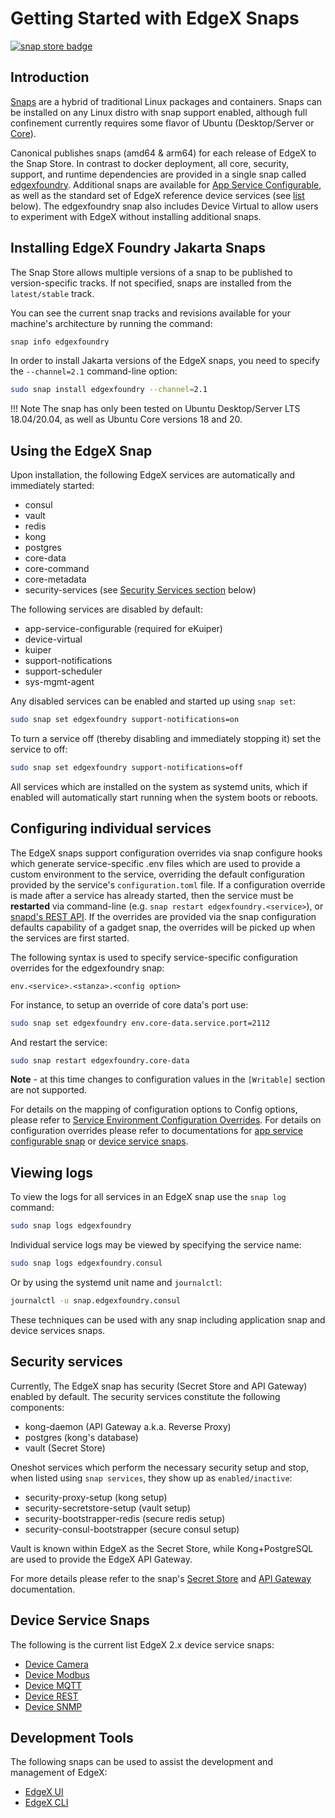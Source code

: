# Getting Started with EdgeX Snaps

[![snap store badge](https://raw.githubusercontent.com/snapcore/snap-store-badges/master/EN/%5BEN%5D-snap-store-black-uneditable.png)](https://snapcraft.io/edgexfoundry)


## Introduction

[Snaps](https://snapcraft.io/docs) are a hybrid of traditional Linux packages and containers. Snaps can be installed on any
Linux distro with snap support enabled, although full confinement currently requires some flavor of Ubuntu (Desktop/Server
or [Core](https://ubuntu.com/core/docs)).

Canonical publishes snaps (amd64 & arm64) for each release of EdgeX to the Snap Store. In contrast to docker deployment, all core,
security, support, and runtime dependencies are provided in a single snap called [edgexfoundry](https://snapcraft.io/edgexfoundry).
Additional snaps are available for [App Service Configurable](https://snapcraft.io/edgex-app-service-configurable), as well as the
standard set of EdgeX reference device services (see [list](#device-service-snaps) below). The edgexfoundry snap also includes Device Virtual to allow users
to experiment with EdgeX without installing additional snaps.

## Installing EdgeX Foundry Jakarta Snaps

The Snap Store allows multiple versions of a snap to be published to version-specific tracks. If not specified, snaps are installed
from the `latest/stable` track. 

You can see the current snap tracks and revisions available for your machine's architecture by running the command:

```bash
snap info edgexfoundry
```

In order to install Jakarta versions of the EdgeX snaps, you need to specify the `--channel=2.1` command-line option:

```bash
sudo snap install edgexfoundry --channel=2.1
```

!!! Note
    The snap has only been tested on Ubuntu Desktop/Server LTS 18.04/20.04, as well as Ubuntu Core versions 18 and 20.

## Using the EdgeX Snap

Upon installation, the following EdgeX services are automatically and immediately started:

- consul
- vault
- redis
- kong
- postgres
- core-data
- core-command
- core-metadata
- security-services (see [Security Services section](#security-services) below)

The following services are disabled by default:

- app-service-configurable (required for eKuiper)
- device-virtual
- kuiper
- support-notifications
- support-scheduler
- sys-mgmt-agent

Any disabled services can be enabled and started up using `snap set`:

```bash
sudo snap set edgexfoundry support-notifications=on
```

To turn a service off (thereby disabling and immediately stopping it) set the service to off:

```bash
sudo snap set edgexfoundry support-notifications=off
```

All services which are installed on the system as systemd units, which if enabled will automatically start running when the system boots or reboots.

## Configuring individual services
The EdgeX snaps support configuration overrides via snap configure hooks which generate service-specific .env files which are used to
provide a custom environment to the service, overriding the default configuration provided by the service's `configuration.toml`
file. If a configuration override is made after a service has already started, then the service must be **restarted** via command-line
(e.g. `snap restart edgexfoundry.<service>`), or [snapd's REST API](https://snapcraft.io/docs/snapd-api). If the overrides are provided via the snap configuration defaults
capability of a gadget snap, the overrides will be picked up when the services are first started.

The following syntax is used to specify service-specific configuration overrides for the edgexfoundry snap:

```
env.<service>.<stanza>.<config option>
```

For instance, to setup an override of core data's port use:

```bash
sudo snap set edgexfoundry env.core-data.service.port=2112
```

And restart the service:

```bash 
sudo snap restart edgexfoundry.core-data
```

**Note** - at this time changes to configuration values in the `[Writable]` section are not supported.

For details on the mapping of configuration options to Config options, please refer to [Service Environment Configuration Overrides](https://github.com/edgexfoundry/edgex-go/blob/main/snap/README.md#configuration-overrides). 
For details on configuration overrides please refer to documentations for [app service configurable snap](https://github.com/edgexfoundry/app-service-configurable/blob/main/snap/README.md#using-the-edgex-app-service-configurable-snap) or [device service snaps](#device-service-snaps).

## Viewing logs
To view the logs for all services in an EdgeX snap use the `snap log` command:

```bash
sudo snap logs edgexfoundry
```

Individual service logs may be viewed by specifying the service name:

```bash
sudo snap logs edgexfoundry.consul
```

Or by using the systemd unit name and `journalctl`:

```bash
journalctl -u snap.edgexfoundry.consul
```

These techniques can be used with any snap including application snap and device services snaps.

## Security services

Currently, The EdgeX snap has security (Secret Store and API Gateway) enabled by default. The security services constitute the following components:

- kong-daemon (API Gateway a.k.a. Reverse Proxy)
- postgres (kong's database)
- vault (Secret Store)

Oneshot services which perform the necessary security setup and stop, when listed using `snap services`, they show up as `enabled/inactive`:

- security-proxy-setup (kong setup)
- security-secretstore-setup (vault setup)
- security-bootstrapper-redis (secure redis setup)
- security-consul-bootstrapper (secure consul setup)

Vault is known within EdgeX as the Secret Store, while Kong+PostgreSQL are used to provide the EdgeX API Gateway.

For more details please refer to the snap's [Secret Store](https://github.com/edgexfoundry/edgex-go/blob/main/snap/README.md#secret-store) and [API Gateway](https://github.com/edgexfoundry/edgex-go/blob/main/snap/README.md#api-gateway) documentation.

## Device Service Snaps
The following is the current list EdgeX 2.x device service snaps:

  * [Device Camera](https://snapcraft.io/edgex-device-camera)
  * [Device Modbus](https://snapcraft.io/edgex-device-modbus)
  * [Device MQTT](https://snapcraft.io/edgex-device-mqtt)
  * [Device REST](https://snapcraft.io/edgex-device-rest)
  * [Device SNMP](https://snapcraft.io/edgex-device-snmp)

## Development Tools
The following snaps can be used to assist the development and management of EdgeX:

  * [EdgeX UI](https://snapcraft.io/edgex-ui)
  * [EdgeX CLI](https://snapcraft.io/edgex-cli)

